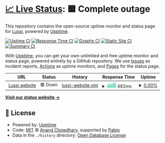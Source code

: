 # [📈 Live Status](https://status.lussi.pro): <!--live status--> **🟥 Complete outage**

This repository contains the open-source uptime monitor and status page for [Lussi](https://lussi.me), powered by [Upptime](https://github.com/upptime/upptime).

[![Uptime CI](https://github.com/lussi-hq/upptime/workflows/Uptime%20CI/badge.svg)](https://github.com/lussi-hq/upptime/actions?query=workflow%3A%22Uptime+CI%22)
[![Response Time CI](https://github.com/lussi-hq/upptime/workflows/Response%20Time%20CI/badge.svg)](https://github.com/lussi-hq/upptime/actions?query=workflow%3A%22Response+Time+CI%22)
[![Graphs CI](https://github.com/lussi-hq/upptime/workflows/Graphs%20CI/badge.svg)](https://github.com/lussi-hq/upptime/actions?query=workflow%3A%22Graphs+CI%22)
[![Static Site CI](https://github.com/lussi-hq/upptime/workflows/Static%20Site%20CI/badge.svg)](https://github.com/lussi-hq/upptime/actions?query=workflow%3A%22Static+Site+CI%22)
[![Summary CI](https://github.com/lussi-hq/upptime/workflows/Summary%20CI/badge.svg)](https://github.com/lussi-hq/upptime/actions?query=workflow%3A%22Summary+CI%22)

With [Upptime](https://upptime.js.org), you can get your own unlimited and free uptime monitor and status page, powered entirely by a GitHub repository. We use [Issues](https://github.com/lussi-hq/upptime/issues) as incident reports, [Actions](https://github.com/lussi-hq/upptime/actions) as uptime monitors, and [Pages](https://status.lussi.pro) for the status page.

<!--start: status pages-->
<!-- This summary is generated by Upptime (https://github.com/upptime/upptime) -->
<!-- Do not edit this manually, your changes will be overwritten -->
<!-- prettier-ignore -->
| URL | Status | History | Response Time | Uptime |
| --- | ------ | ------- | ------------- | ------ |
| <img alt="" src="https://icons.duckduckgo.com/ip3/lussi.pro.ico" height="13"> [Lussi website](https://lussi.pro) | 🟥 Down | [lussi-website.yml](https://github.com/lussi-hq/upptime/commits/HEAD/history/lussi-website.yml) | <details><summary><img alt="Response time graph" src="./graphs/lussi-website/response-time-week.png" height="20"> 482ms</summary><br><a href="https://status.lussi.pro/history/lussi-website"><img alt="Response time 1161" src="https://img.shields.io/endpoint?url=https%3A%2F%2Fraw.githubusercontent.com%2Flussi-hq%2Fupptime%2FHEAD%2Fapi%2Flussi-website%2Fresponse-time.json"></a><br><a href="https://status.lussi.pro/history/lussi-website"><img alt="24-hour response time 564" src="https://img.shields.io/endpoint?url=https%3A%2F%2Fraw.githubusercontent.com%2Flussi-hq%2Fupptime%2FHEAD%2Fapi%2Flussi-website%2Fresponse-time-day.json"></a><br><a href="https://status.lussi.pro/history/lussi-website"><img alt="7-day response time 482" src="https://img.shields.io/endpoint?url=https%3A%2F%2Fraw.githubusercontent.com%2Flussi-hq%2Fupptime%2FHEAD%2Fapi%2Flussi-website%2Fresponse-time-week.json"></a><br><a href="https://status.lussi.pro/history/lussi-website"><img alt="30-day response time 464" src="https://img.shields.io/endpoint?url=https%3A%2F%2Fraw.githubusercontent.com%2Flussi-hq%2Fupptime%2FHEAD%2Fapi%2Flussi-website%2Fresponse-time-month.json"></a><br><a href="https://status.lussi.pro/history/lussi-website"><img alt="1-year response time 1161" src="https://img.shields.io/endpoint?url=https%3A%2F%2Fraw.githubusercontent.com%2Flussi-hq%2Fupptime%2FHEAD%2Fapi%2Flussi-website%2Fresponse-time-year.json"></a></details> | <details><summary><a href="https://status.lussi.pro/history/lussi-website">0.00%</a></summary><a href="https://status.lussi.pro/history/lussi-website"><img alt="All-time uptime 74.57%" src="https://img.shields.io/endpoint?url=https%3A%2F%2Fraw.githubusercontent.com%2Flussi-hq%2Fupptime%2FHEAD%2Fapi%2Flussi-website%2Fuptime.json"></a><br><a href="https://status.lussi.pro/history/lussi-website"><img alt="24-hour uptime 0.00%" src="https://img.shields.io/endpoint?url=https%3A%2F%2Fraw.githubusercontent.com%2Flussi-hq%2Fupptime%2FHEAD%2Fapi%2Flussi-website%2Fuptime-day.json"></a><br><a href="https://status.lussi.pro/history/lussi-website"><img alt="7-day uptime 0.00%" src="https://img.shields.io/endpoint?url=https%3A%2F%2Fraw.githubusercontent.com%2Flussi-hq%2Fupptime%2FHEAD%2Fapi%2Flussi-website%2Fuptime-week.json"></a><br><a href="https://status.lussi.pro/history/lussi-website"><img alt="30-day uptime 0.00%" src="https://img.shields.io/endpoint?url=https%3A%2F%2Fraw.githubusercontent.com%2Flussi-hq%2Fupptime%2FHEAD%2Fapi%2Flussi-website%2Fuptime-month.json"></a><br><a href="https://status.lussi.pro/history/lussi-website"><img alt="1-year uptime 74.57%" src="https://img.shields.io/endpoint?url=https%3A%2F%2Fraw.githubusercontent.com%2Flussi-hq%2Fupptime%2FHEAD%2Fapi%2Flussi-website%2Fuptime-year.json"></a></details>

<!--end: status pages-->

[**Visit our status website →**](https://status.lussi.pro)

## 📄 License

- Powered by: [Upptime](https://github.com/upptime/upptime)
- Code: [MIT](./LICENSE) © [Anand Chowdhary](https://anandchowdhary.com), supported by [Pabio](https://pabio.com)
- Data in the `./history` directory: [Open Database License](https://opendatacommons.org/licenses/odbl/1-0/)
